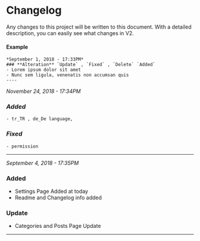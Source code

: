 # Changelog
Any changes to this project will be written to this document. With a detailed description, you can easily see what changes in V2.
#### Example

    *September 1, 2018 - 17:33PM*
    ### **Alteration** `Update` , `Fixed` , `Delete` `Added`
    - Lorem ipsum dolor sit amet
    - Nunc sem ligula, venenatis non accumsan quis
    ----

*November 24, 2018 - 17:34PM*

### *Added*
    - tr_TR , de_De language,

### *Fixed*
    - permission

----

*September 4, 2018 - 17:35PM*
### **Added**
- Settings Page Added at today
- Readme and Changelog info added

### **Update**
- Categories and Posts Page Update

---

